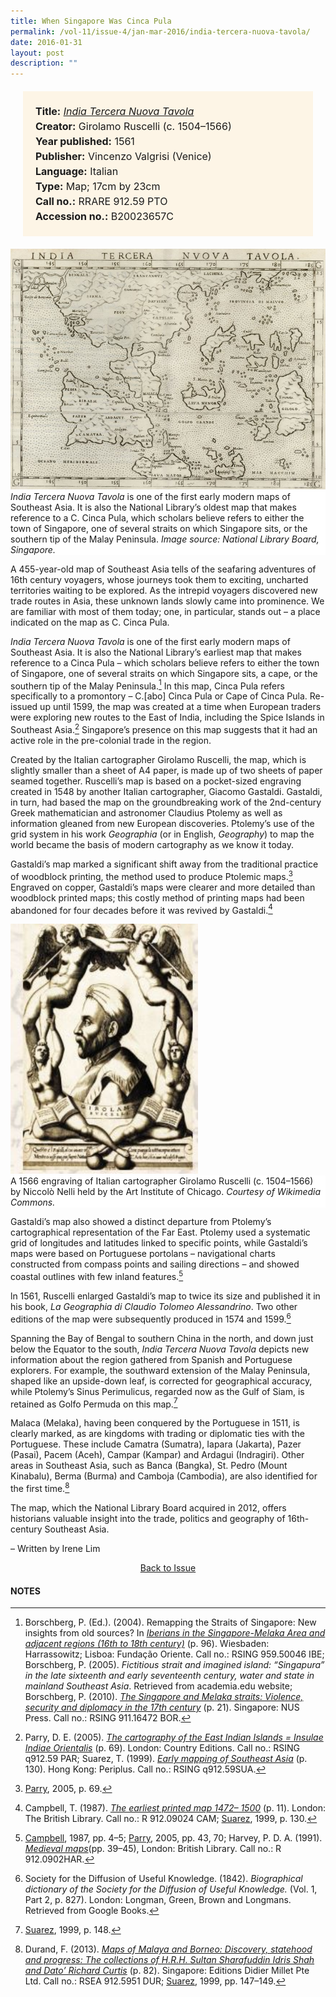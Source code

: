 ```yaml
---
title: When Singapore Was Cinca Pula
permalink: /vol-11/issue-4/jan-mar-2016/india-tercera-nuova-tavola/
date: 2016-01-31
layout: post
description: ""
---
```



<span style="background-colour: #fdf5e6; padding: 20px; margin: 20px; background:#fdf5e6; display:block; font-size:1rem; line-height:1.5rem;"> 
	<b>Title:</b> <i><a href="http://eservice.nlb.gov.sg/item_holding_s.aspx?bid=13770230"> India Tercera Nuova Tavola </a></i><br>
<b>Creator:</b> Girolamo Ruscelli (c. 1504–1566)<br>
<b>Year published:</b> 1561<br>
<b>Publisher:</b> Vincenzo Valgrisi (Venice)<br>
<b>Language:</b> Italian<br>
<b>Type:</b> Map; 17cm by 23cm<br>
<b>Call no.:</b> RRARE 912.59 PTO<br>
<b>Accession no.:</b> B20023657C
</span>

<img src="/images/Vol-15-issue-2/rare-materials/Pula1.JPG">
<div style="background-color: white;"><i>India Tercera Nuova Tavola</i> is one of the first early modern maps of Southeast Asia. It is also the National Library’s oldest map that makes reference to a C. Cinca Pula, which scholars believe refers to either the town of Singapore, one of several straits on which Singapore sits, or the southern tip of the Malay Peninsula. <i>Image source: National Library Board, Singapore.</i></div>

A 455-year-old map of Southeast Asia tells of the seafaring adventures of 16th century voyagers, whose journeys took them to exciting, uncharted territories waiting to be explored. As the intrepid 
voyagers discovered new trade routes in Asia, these unknown lands slowly came into prominence. We are familiar with most of them today; one, in particular, stands out – a place indicated on the map as C. Cinca Pula. 

*India Tercera Nuova Tavola* is one of the first early modern maps of Southeast Asia. It is also the National Library’s earliest map that makes reference to a Cinca Pula – which scholars believe refers to either the town of Singapore, one of several straits on which Singapore sits, a cape, or the southern tip of the Malay Peninsula.[^1] In this map, Cinca Pula refers specifically to a promontory – C.[abo] Cinca Pula or Cape of Cinca Pula. Re-issued up until 1599, the map was created at a time when European traders were exploring new routes to the East of India, including the Spice Islands in Southeast Asia.[^2]
Singapore’s presence on this map suggests that it had an active role in the pre-colonial trade in 
the region.

Created by the Italian cartographer Girolamo Ruscelli, the map, which is slightly smaller than a sheet of A4 paper, is made up of two sheets of paper seamed together. Ruscelli’s map is based on a pocket-sized engraving created in 1548 by another Italian cartographer, Giacomo Gastaldi. 
Gastaldi, in turn, had based the map on the groundbreaking work of the 2nd-century Greek mathematician and astronomer Claudius Ptolemy as well as information gleaned from new European discoveries. Ptolemy’s use of the grid system in his work *Geographia* (or in English, *Geography*) to map the world became the basis of modern cartography as we know it today. 

Gastaldi’s map marked a significant shift away from the traditional practice of woodblock printing, the method used to produce Ptolemic maps.[^3] Engraved on copper, Gastaldi’s maps were clearer and more detailed than woodblock printed maps; this costly method of printing maps had been abandoned for four decades before it was revived by Gastaldi.[^4]

<img style="width: 300px; height: 400px;" src="/images/Vol-15-issue-2/rare-materials/Pula.JPG">
<div style="background-color: white;">A 1566 engraving of Italian cartographer Girolamo Ruscelli (c. 1504–1566) by Niccolò Nelli held by the Art Institute of Chicago. <i>Courtesy of 
Wikimedia Commons.</i></div>

Gastaldi’s map also showed a distinct departure from Ptolemy’s cartographical representation of the Far East. Ptolemy used a systematic grid of longitudes and latitudes linked to specific points, while Gastaldi’s maps were based on Portuguese portolans – navigational charts constructed from compass points and sailing directions – and showed coastal outlines with few inland features.[^5]

ln 1561, Ruscelli enlarged Gastaldi’s map to twice its size and published it in his book, *La Geographia di Claudio Tolomeo Alessandrino*. Two other editions of the map were subsequently produced in 1574 and 1599.[^6]

Spanning the Bay of Bengal to southern China in the north, and down just below the Equator to the south, *India Tercera Nuova Tavola* depicts new information about the region gathered from Spanish and Portuguese explorers. For example, 
the southward extension of the Malay Peninsula, shaped like an upside-down leaf, is corrected for geographical accuracy, while Ptolemy’s Sinus Perimulicus, regarded now as the Gulf of Siam, is retained as Golfo Permuda on this map.[^7]

Malaca (Melaka), having been conquered by the Portuguese in 1511, is clearly marked, as are kingdoms with trading or diplomatic ties with the Portuguese. These include Camatra (Sumatra), 
Iapara (Jakarta), Pazer (Pasai), Pacem (Aceh), Campar (Kampar) and Ardagui (Indragiri). Other areas in Southeast Asia, such as Banca (Bangka), St. Pedro (Mount Kinabalu), Berma (Burma) and Camboja (Cambodia), are also identified for the first time.[^8]

The map, which the National Library Board acquired in 2012, offers historians valuable insight into the trade, politics and geography of 16th-century Southeast Asia.

– Written by Irene Lim

<a href="/vol-11/issue-4/jan-mar-2016/"><center>Back to Issue</center></a>

#### **NOTES**
[^1]:Borschberg, P. (Ed.). (2004). Remapping the Straits of Singapore: New insights from old sources? In [*Iberians in the Singapore-Melaka Area and adjacent regions (16th to 18th century)*](http://eservice.nlb.gov.sg/item_holding_s.aspx?bid=12493225) (p. 96). Wiesbaden: Harrassowitz; Lisboa: Fundação Oriente. Call no.: RSING 959.50046 IBE; Borschberg, P. (2005). *Fictitious strait and imagined island: “Singapura” in the late sixteenth and early seventeenth century, water and state in mainland Southeast Asia*. Retrieved from academia.edu website; Borschberg, P. (2010). [*The Singapore and Melaka straits: Violence, security and diplomacy in the 17th century*](http://eservice.nlb.gov.sg/item_holding_s.aspx?bid=13218095) (p. 21). Singapore: NUS Press. Call no.: RSING 911.16472 BOR.
[^2]:Parry, D. E. (2005). [*The cartography of the East Indian Islands = Insulae Indiae Orientalis*](http://eservice.nlb.gov.sg/item_holding_s.aspx?bid=12669569) (p. 69). London: Country Editions. Call no.: RSING q912.59 PAR; Suarez, T. (1999). [*Early mapping of Southeast Asia*](http://eservice.nlb.gov.sg/item_holding_s.aspx?bid=9654316) (p. 130). Hong Kong: Periplus. Call no.: RSING q912.59SUA.
[^3]:[Parry](http://eservice.nlb.gov.sg/item_holding_s.aspx?bid=12669569), 2005, p. 69.
[^4]:Campbell, T. (1987). [*The earliest printed map 1472– 1500*](http://eservice.nlb.gov.sg/item_holding_s.aspx?bid=4457442) (p. 11). London: The British Library. Call no.: R 912.09024 CAM; [Suarez](http://eservice.nlb.gov.sg/item_holding_s.aspx?bid=9654316), 1999, p. 130.
[^5]:[Campbell](http://eservice.nlb.gov.sg/item_holding_s.aspx?bid=4457442), 1987, pp. 4–5; [Parry](http://eservice.nlb.gov.sg/item_holding_s.aspx?bid=12669569), 2005, pp. 43, 70; Harvey, P. D. A. (1991). [*Medieval maps*](http://eservice.nlb.gov.sg/item_holding_s.aspx?bid=7080293)(pp. 39–45), London: British Library. Call no.: R 912.0902HAR.
[^6]:Society for the Diffusion of Useful Knowledge. (1842). *Biographical dictionary of the Society for the Diffusion of Useful Knowledge.* (Vol. 1, Part 2, p. 827). London: Longman, Green, Brown and Longmans. Retrieved from Google Books.
[^7]:[Suarez](http://eservice.nlb.gov.sg/item_holding_s.aspx?bid=9654316), 1999, p. 148.
[^8]:Durand, F. (2013). [*Maps of Malaya and Borneo: Discovery, statehood and progress: The collections of H.R.H. Sultan Sharafuddin Idris Shah and Dato’ Richard Curtis*](http://eservice.nlb.gov.sg/item_holding_s.aspx?bid=200172492) (p. 82). Singapore: Editions Didier Millet Pte Ltd. Call no.: RSEA 912.5951 DUR; [Suarez](http://eservice.nlb.gov.sg/item_holding_s.aspx?bid=9654316), 1999, pp. 147–149.